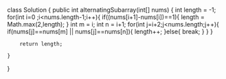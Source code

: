 class Solution {
    public int alternatingSubarray(int[] nums) {
        int length = -1;
        for(int i=0 ;i<nums.length-1;i++){
            if((nums[i+1]-nums[i])==1){
                length = Math.max(2,length);
            }
            int m = i;
            int n = i+1;
            for(int j=i+2;j<nums.length;j++){
                if(nums[j]==nums[m] || nums[j]==nums[n]){
                    length++;
                }else{
                    break;
                }
            }
        }

        return length;
        
    }
}